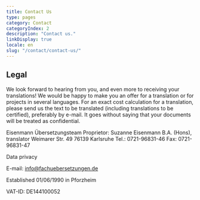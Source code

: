 ```yaml
---
title: Contact Us
type: pages
category: Contact
categoryIndex: 2
description: "Contact us."
linkDisplay: true
locale: en
slug: "/contact/contact-us/"
--- 
```


## Legal
We look forward to hearing from you, and even more to receiving your translations! We would be happy to make you an offer for a translation or for projects in several languages. For an exact cost calculation for a translation, please send us the text to be translated (including translations to be certified), preferably by e-mail. It goes without saying that your documents will be treated as confidential.

Eisenmann Übersetzungsteam
Proprietor: Suzanne Eisenmann B.A. (Hons), translator
Weimarer Str. 49
76139 Karlsruhe
Tel.: 0721-96831-46
Fax: 0721-96831-47

Data privacy

E-mail: [info@fachuebersetzungen.de](mailto:info@fachuebersetzungen.de)

Established 01/06/1990 in Pforzheim

VAT-ID: DE144100052